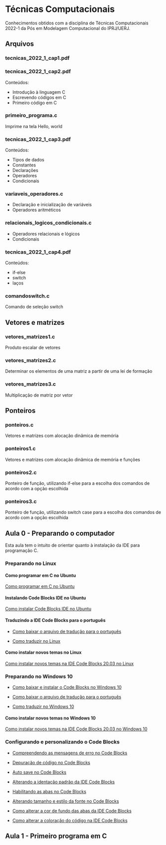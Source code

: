 # **Técnicas Computacionais**

Conhecimentos obtidos com a disciplina de Técnicas Computacionais 2022-1 da Pós em Modelagem Computacional do IPRJ/UERJ.

## **Arquivos**

### tecnicas_2022_1_cap1.pdf

### tecnicas_2022_1_cap2.pdf

Conteúdos:
* Introdução à linguagem C
* Escrevendo códigos em C
* Primeiro código em C

### primeiro_programa.c

Imprime na tela Hello, world

### tecnicas_2022_1_cap3.pdf

Conteúdos:
* Tipos de dados
* Constantes
* Declarações
* Operadores
* Condicionais

### variaveis_operadores.c

* Declaração e inicialização de variáveis
* Operadores aritméticos

### relacionais_logicos_condicionais.c

* Operadores relacionais e lógicos
* Condicionais

### tecnicas_2022_1_cap4.pdf

Conteúdos:
* if-else
* switch
* laços

### comandoswitch.c

Comando de seleção switch

## **Vetores e matrizes**

### vetores_matrizes1.c

Produto escalar de vetores

### vetores_matrizes2.c

Determinar os elementos de uma matriz a partir de uma lei de formação

### vetores_matrizes3.c

Multiplicação de matriz por vetor

## **Ponteiros**

### ponteiros.c

Vetores e matrizes com alocação dinâmica de memória

### ponteiros1.c

Vetores e matrizes com alocação dinâmica de memória e funções

### ponteiros2.c

Ponteiro de função, utilizando if-else para a escolha dos comandos de acordo com a opção escolhida

### ponteiros3.c

Ponteiro de função, utilizando switch case para a escolha dos comandos de acordo com a opção escolhida

## **Aula 0 - Preparando o computador**

Esta aula tem o intuito de orientar quanto à instalação da IDE para programação C.
### **Preparando no Linux**

#### **Como programar em C no Ubuntu**

[Como programar em C no Ubuntu](https://diolinux.com.br/sistemas-operacionais/como-programar-em-cc-no-ubuntu.html)

#### **Instalando Code Blocks IDE no Ubuntu**

[Como instalar Code Blocks IDE no Ubuntu](https://livreeaberto.com/instalando-code-blocks-no-ubuntu)

#### **Traduzindo a IDE Code Blocks para o português**

* [Como baixar o arquivo de tradução para o português](https://www.youtube.com/watch?v=lKkXe9rWsZk)

* [Como traduzir no Linux](https://www.youtube.com/watch?v=Uho0yo83oGo&list=PLqJK4Oyr5WSi0szCtvUSlvHhjnctAv9oG&index=14)

#### **Como instalar novos temas no Linux**

[Como instalar novos temas na IDE Code Blocks 20.03 no Linux](https://youtu.be/WfAu3nPp2u8)

### **Preparando no Windows 10**

* [Como baixar e instalar o Code Blocks no Windows 10](https://youtu.be/r0UR9Bdcpic)

* [Como baixar o arquivo de tradução para o português](https://www.youtube.com/watch?v=lKkXe9rWsZk)

* [Como traduzir no Windows 10](https://www.youtube.com/watch?v=SGqy8biP2XE)

#### **Como instalar novos temas no Windows 10**

[Como instalar novos temas na IDE Code Blocks 20.03 no Windows 10](https://youtu.be/wgAtc8eeL5c)

### **Configurando e personalizando o Code Blocks**

* [Compreendendo as mensagens de erro no Code Blocks](https://youtu.be/mwD3gMjL5Zc)

* [Depuração de código no Code Blocks](https://youtu.be/8O3pjt8hd_A)

* [Auto save no Code Blocks](https://youtu.be/Ley9B85OO5U)

* [Alterando a identação padrão da IDE Code Blocks](https://youtu.be/mGgjYTiceSU)

* [Habilitando as abas no Code Blocks](https://youtu.be/NkCcnfgZNCw)

* [Alterando tamanho e estilo da fonte no Code Blocks](https://youtu.be/Bg2Gim5MhHU)

* [Como alterar a cor de fundo das abas da IDE Code Blocks](https://youtu.be/q13aqTVB74M)

* [Como alterar a coloração do código na IDE Code Blocks](https://youtu.be/Apxzimq1HL8)

## **Aula 1 - Primeiro programa em C**
